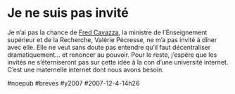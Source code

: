 # Je ne suis pas invité

Je n’ai pas la chance de [Fred Cavazza](http://www.fredcavazza.net/2007/12/03/un-diner-au-ministere-de-lenseignement-superieur-et-de-la-recherche/), la ministre de l’Enseignement supérieur et de la Recherche, Valérie Pécresse, ne m’a pas invité à dîner avec elle. Elle ne veut sans doute pas entendre qu’il faut décentraliser dramatiquement… et renoncer au pouvoir. Pour le reste, j’espère que les invités ne s’éterniseront pas sur cette idée à la con d’une université internet. C’est une maternelle internet dont nous avons besoin.

#noepub #breves #y2007 #2007-12-4-14h26
